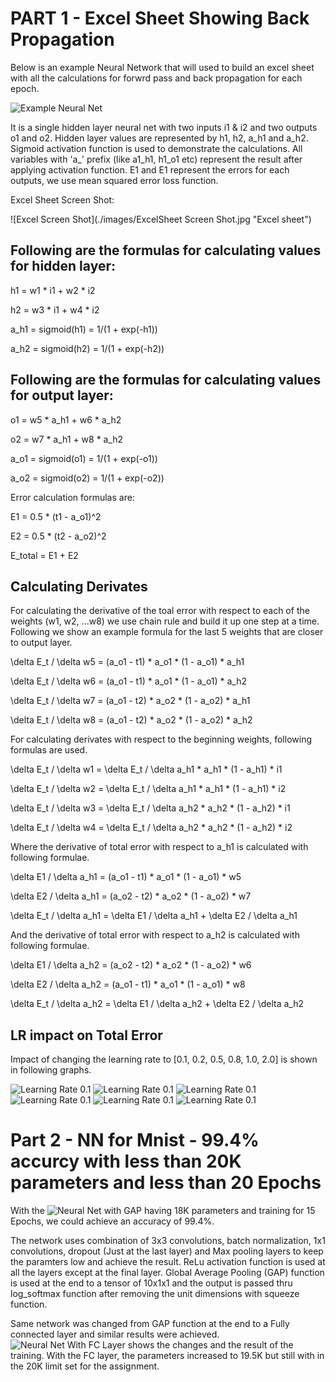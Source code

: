 # PART 1 - Excel Sheet Showing Back Propagation
Below is an example Neural Network that will used to build an excel sheet with all the calculations for forwrd pass and back propagation for each epoch.

![Example Neural Net](./images/nn_example.jpg "Neural Net")

It is a single hidden layer neural net with two inputs i1 & i2 and two outputs o1 and o2. Hidden layer values are represented by h1, h2, a_h1 and a_h2. Sigmoid activation function is used to demonstrate the calculations. All variables with 'a_' prefix (like a1_h1, h1_o1 etc) represent the result after applying activation function. E1 and E1 represent the errors for each outputs, we use mean squared error loss function.

Excel Sheet Screen Shot:

![Excel Screen Shot](./images/ExcelSheet Screen Shot.jpg "Excel sheet")

## Following are the formulas for calculating values for hidden layer:

h1 = w1 * i1 + w2 * i2

h2 = w3 * i1 + w4 * i2

a_h1 = sigmoid(h1) = 1/(1 + exp(-h1))

a_h2 = sigmoid(h2) = 1/(1 + exp(-h2))

## Following are the formulas for calculating values for output layer:

o1 = w5 * a_h1 + w6 * a_h2

o2 = w7 * a_h1 + w8 * a_h2

a_o1 = sigmoid(o1) = 1/(1 + exp(-o1))

a_o2 = sigmoid(o2) = 1/(1 + exp(-o2))

Error calculation formulas are:

E1 = 0.5 * (t1 - a_o1)^2

E2 = 0.5 * (t2 - a_o2)^2

E_total = E1 + E2

## Calculating Derivates

For calculating the derivative of the toal error with respect to each of the weights (w1, w2, ...w8) we use chain rule and build it up one step at a time. Following we show an example formula for the last 5 weights that are closer to output layer.

\delta E_t / \delta w5 = (a_o1 - t1) * a_o1 * (1 - a_o1) * a_h1

\delta E_t / \delta w6 = (a_o1 - t1) * a_o1 * (1 - a_o1) * a_h2

\delta E_t / \delta w7 = (a_o1 - t2) * a_o2 * (1 - a_o2) * a_h1

\delta E_t / \delta w8 = (a_o1 - t2) * a_o2 * (1 - a_o2) * a_h2

For calculating derivates with respect to the beginning weights, following formulas are used.

\delta E_t / \delta w1 = \delta E_t / \delta a_h1  * a_h1 * (1 - a_h1) * i1

\delta E_t / \delta w2 = \delta E_t / \delta a_h1  * a_h1 * (1 - a_h1) * i2

\delta E_t / \delta w3 = \delta E_t / \delta a_h2  * a_h2 * (1 - a_h2) * i1

\delta E_t / \delta w4 = \delta E_t / \delta a_h2  * a_h2 * (1 - a_h2) * i2

Where the derivative of total error with respect to a_h1 is calculated with following formulae.

\delta E1 / \delta a_h1 = (a_o1 - t1) * a_o1 * (1 - a_o1) * w5

\delta E2 / \delta a_h1 = (a_o2 - t2) * a_o2 * (1 - a_o2) * w7

\delta E_t / \delta a_h1 = \delta E1 / \delta a_h1 + \delta E2 / \delta a_h1

And the derivative of total error with respect to a_h2 is calculated with following formulae.

\delta E1 / \delta a_h2 = (a_o2 - t2) * a_o2 * (1 - a_o2) * w6

\delta E2 / \delta a_h2 = (a_o1 - t1) * a_o1 * (1 - a_o1) * w8

\delta E_t / \delta a_h2 = \delta E1 / \delta a_h2 + \delta E2 / \delta a_h2

## LR impact on Total Error

Impact of changing the learning rate to [0.1, 0.2, 0.5, 0.8, 1.0, 2.0] is shown in following graphs.

![Learning Rate 0.1](./images/Graph_LR0.1.jpg "Total Error Graph")
![Learning Rate 0.1](./images/Graph_LR0.2.jpg "Total Error Graph")
![Learning Rate 0.1](./images/Graph_LR0.5.jpg "Total Error Graph")
![Learning Rate 0.1](./images/Graph_LR0.5.jpg "Total Error Graph")
![Learning Rate 0.1](./images/Graph_LR1.jpg "Total Error Graph")
![Learning Rate 0.1](./images/Graph_LR2.jpg "Total Error Graph")


# Part 2 - NN for Mnist - 99.4% accurcy with less than 20K parameters and less than 20 Epochs

With the ![Neural Net with GAP](EVA7_Session4_nn_GAP.ipynb "NN Notebook") having 18K parameters and training for 15 Epochs, we could achieve an accuracy of 99.4%.

The network uses combination of 3x3 convolutions, batch normalization, 1x1 convolutions, dropout (Just at the last layer) and Max pooling layers to keep the paramters low and achieve the result. ReLu activation function is used at all the layers except at the final layer. Global Average Pooling (GAP) function is used at the end to a tensor of 10x1x1 and the output is passed thru log_softmax function after removing the unit dimensions with squeeze function.

Same network was changed from GAP function at the end to a Fully connected layer and similar results were achieved. ![Neural Net With FC Layer](EVA7_Session4_nn_FC.ipynb "NN Notebook") shows the changes and the result of the training. With the FC layer, the parameters increased to 19.5K but still with in the 20K limit set for the assignment.
